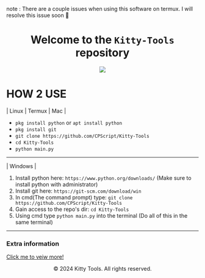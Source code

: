 note : There are a couple issues when using this software on termux. I will resolve this issue soon 🙏

<div align=center>

# Welcome to the `Kitty-Tools` repository

<p align="center">
 <img src="https://images-wixmp-ed30a86b8c4ca887773594c2.wixmp.com/f/fec027d5-943a-4543-994b-bd45f4b09ff1/ddc147q-4de5ed23-e4d1-4ecd-89d9-a6376915381e.png/v1/fill/w_1280,h_792,strp/minimalist_cat_art___minimalism___outline_lineart__by_deetees_ddc147q-fullview.png?token=eyJ0eXAiOiJKV1QiLCJhbGciOiJIUzI1NiJ9.eyJzdWIiOiJ1cm46YXBwOjdlMGQxODg5ODIyNjQzNzNhNWYwZDQxNWVhMGQyNmUwIiwiaXNzIjoidXJuOmFwcDo3ZTBkMTg4OTgyMjY0MzczYTVmMGQ0MTVlYTBkMjZlMCIsIm9iaiI6W1t7ImhlaWdodCI6Ijw9NzkyIiwicGF0aCI6IlwvZlwvZmVjMDI3ZDUtOTQzYS00NTQzLTk5NGItYmQ0NWY0YjA5ZmYxXC9kZGMxNDdxLTRkZTVlZDIzLWU0ZDEtNGVjZC04OWQ5LWE2Mzc2OTE1MzgxZS5wbmciLCJ3aWR0aCI6Ijw9MTI4MCJ9XV0sImF1ZCI6WyJ1cm46c2VydmljZTppbWFnZS5vcGVyYXRpb25zIl19.ZevPdeMRo9GoJE5Cn_JUZCgV0yEWxmc0vvdLbJgUSD0" />
</p>

<div align="left">
 
# HOW 2 USE

| Linux | Termux | Mac |
* `pkg install python` or `apt install python`
* `pkg install git`
* `git clone https://github.com/CPScript/Kitty-Tools`
* `cd Kitty-Tools`
* `python main.py`

---
 
| Windows |
1. Install python here: `https://www.python.org/downloads/` (Make sure to install python with administrator)
2. Install git here: `https://git-scm.com/download/win`
3. In cmd(The command prompt) type: `git clone https://github.com/CPScript/Kitty-Tools`
3. Gain access to the repo's dir: `cd Kitty-Tools`
4. Using cmd type `python main.py` into the terminal
(Do all of this in the same terminal)

---

### Extra information
[Click me to veiw more!](https://github.com/CPScript/Kitty-Tools/more/moreinfo.md)

<p align="center">
  &copy; 2024 Kitty Tools. All rights reserved.
</p>
